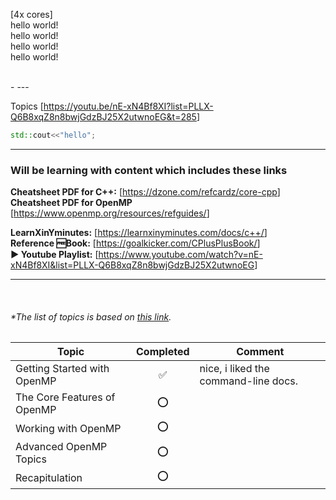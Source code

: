 [4x cores]  
hello world!  
hello world!  
hello world!  
hello world!

<br/>
 -
---


Topics [<https://youtu.be/nE-xN4Bf8XI?list=PLLX-Q6B8xqZ8n8bwjGdzBJ25X2utwnoEG&t=285>]

```cpp
std::cout<<"hello";
```

---

### Will be learning with content which includes these links

**Cheatsheet PDF for C++:** [<https://dzone.com/refcardz/core-cpp>]  
**Cheatsheet PDF for OpenMP** [<https://www.openmp.org/resources/refguides/>]

**LearnXinYminutes:** [<https://learnxinyminutes.com/docs/c++/>]  
**Reference 🆓Book:** [<https://goalkicker.com/CPlusPlusBook/>]  
**▶️ Youtube Playlist:** [<https://www.youtube.com/watch?v=nE-xN4Bf8XI&list=PLLX-Q6B8xqZ8n8bwjGdzBJ25X2utwnoEG>]  

---

<br/>

###### *The list of topics is based on [<u>this link</u>](https://youtu.be/nE-xN4Bf8XI?list=PLLX-Q6B8xqZ8n8bwjGdzBJ25X2utwnoEG&t=285).

|Topic | Completed | Comment|
|---|:---:|---|
|Getting Started with OpenMP|✅ |nice, i liked the command-line docs. |
|The Core Features of OpenMP|⭕| |
|Working with OpenMP|⭕| |
|Advanced OpenMP Topics|⭕| |
|Recapitulation|⭕| |